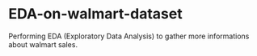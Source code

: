 # EDA-on-walmart-dataset
Performing EDA (Exploratory Data Analysis) to gather more informations about walmart sales.
